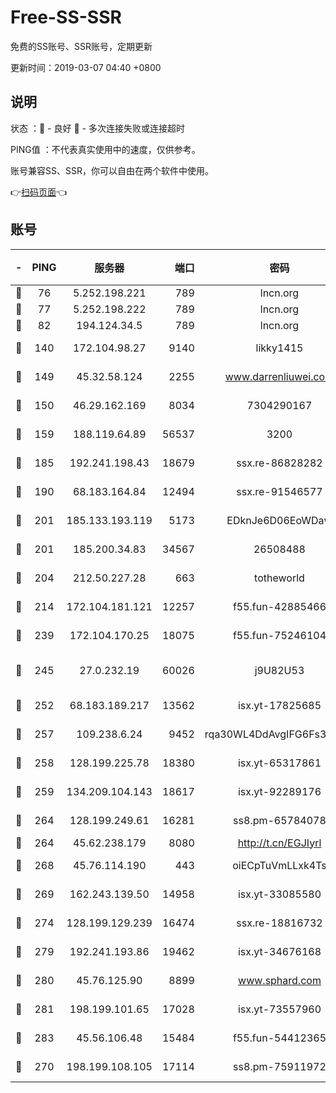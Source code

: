 # Free-SS-SSR

免费的SS账号、SSR账号，定期更新

更新时间：2019-03-07 04:40 +0800

## 说明

状态     ：🙂 - 良好 🙁 - 多次连接失败或连接超时

PING值   ：不代表真实使用中的速度，仅供参考。

账号兼容SS、SSR，你可以自由在两个软件中使用。

👉[扫码页面](https://liesauer.github.io/Free-SS-SSR/)👈

## 账号

|-|PING|服务器|端口|密码|加密方式|区域|
|:----:|:----:|:-----:|-----:|:----:|:----:|:----:|
|🙂|76|5.252.198.221|789|lncn.org|rc4|JP|
|🙂|77|5.252.198.222|789|lncn.org|rc4|JP|
|🙂|82|194.124.34.5|789|lncn.org|rc4|JP|
|🙂|140|172.104.98.27|9140|likky1415|aes-256-cfb|JP|
|🙂|149|45.32.58.124|2255|www.darrenliuwei.com|aes-256-cfb|JP|
|🙂|150|46.29.162.169|8034|7304290167|aes-256-cfb|RU|
|🙂|159|188.119.64.89|56537|3200|aes-256-cfb|RU|
|🙂|185|192.241.198.43|18679|ssx.re-86828282|aes-256-cfb|US|
|🙂|190|68.183.164.84|12494|ssx.re-91546577|aes-256-cfb|US|
|🙂|201|185.133.193.119|5173|EDknJe6D06EoWDaw|aes-256-cfb|US|
|🙂|201|185.200.34.83|34567|26508488|aes-256-cfb|US|
|🙂|204|212.50.227.28|663|totheworld|aes-256-cfb|US|
|🙂|214|172.104.181.121|12257|f55.fun-42885466|aes-256-cfb|SG|
|🙂|239|172.104.170.25|18075|f55.fun-75246104|aes-256-cfb|SG|
|🙂|245|27.0.232.19|60026|j9U82U53|xchacha20-ietf-poly1305|HK|
|🙂|252|68.183.189.217|13562|isx.yt-17825685|aes-256-cfb|SG|
|🙂|257|109.238.6.24|9452|rqa30WL4DdAvgIFG6Fs3znzTa|aes-256-cfb|FR|
|🙂|258|128.199.225.78|18380|isx.yt-65317861|aes-256-cfb|SG|
|🙂|259|134.209.104.143|18617|isx.yt-92289176|aes-256-cfb|SG|
|🙂|264|128.199.249.61|16281|ss8.pm-65784078|aes-256-cfb|SG|
|🙂|264|45.62.238.179|8080|http://t.cn/EGJIyrl|rc4-md5|CA|
|🙂|268|45.76.114.190|443|oiECpTuVmLLxk4Ts|aes-256-cfb|AU|
|🙂|269|162.243.139.50|14958|isx.yt-33085580|aes-256-cfb|US|
|🙂|274|128.199.129.239|16474|ssx.re-18816732|aes-256-cfb|SG|
|🙂|279|192.241.193.86|19462|isx.yt-34676168|aes-256-cfb|US|
|🙂|280|45.76.125.90|8899|www.sphard.com|aes-256-cfb|AU|
|🙂|281|198.199.101.65|17028|isx.yt-73557960|aes-256-cfb|US|
|🙂|283|45.56.106.48|15484|f55.fun-54412365|aes-256-cfb|US|
|🙂|270|198.199.108.105|17114|ss8.pm-75911972|aes-256-cfb|US|
